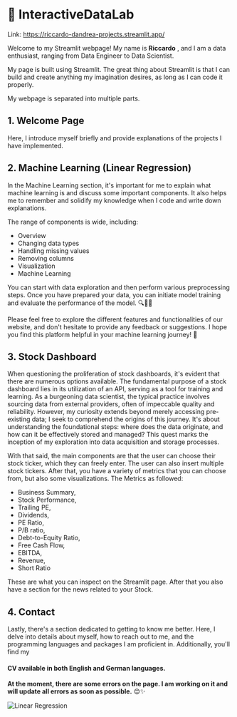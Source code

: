 # 🤖 InteractiveDataLab

Link: https://riccardo-dandrea-projects.streamlit.app/

Welcome to my Streamlit webpage! My name is 
**Riccardo** , and I am a data enthusiast, ranging from Data Engineer to Data Scientist.

My page is built using Streamlit. The great thing about Streamlit is that I can build and create anything my imagination desires, as long as I can code it properly.

My webpage is separated into multiple parts.

## 1. Welcome Page

Here, I introduce myself briefly and provide explanations of the projects I have implemented.

## 2. Machine Learning (Linear Regression)

In the Machine Learning section, it's important for me to explain what machine learning is and discuss some important components. It also helps me to remember and solidify my knowledge when I code and write down explanations.

The range of components is wide, including:
- Overview
- Changing data types
- Handling missing values
- Removing columns
- Visualization
- Machine Learning

You can start with data exploration and then perform various preprocessing steps. Once you have prepared your data, you can initiate model training and evaluate the performance of the model. 🔍🧪🔢

Please feel free to explore the different features and functionalities of our website, and don't hesitate to provide any feedback or suggestions. I hope you find this platform helpful in your machine learning journey! 🌟

## 3. Stock Dashboard

When questioning the proliferation of stock dashboards, it's evident that there are numerous options available. The fundamental purpose of a stock dashboard lies in its utilization of an API, serving as a tool for training and learning. As a burgeoning data scientist, the typical practice involves sourcing data from external providers, often of impeccable quality and reliability. However, my curiosity extends beyond merely accessing pre-existing data; I seek to comprehend the origins of this journey. It's about understanding the foundational steps: where does the data originate, and how can it be effectively stored and managed? This quest marks the inception of my exploration into data acquisition and storage processes.

With that said, the main components are that the user can choose their stock ticker, which they can freely enter. The user can also insert multiple stock tickers. After that, you have a variety of metrics that you can choose from, but also some visualizations. The Metrics as followed:
- Business Summary, 
- Stock Performance,
- Trailing PE, 
- Dividends, 
- PE Ratio,
- P/B ratio, 
- Debt-to-Equity Ratio, 
- Free Cash Flow, 
- EBITDA, 
- Revenue, 
- Short Ratio

These are what you can inspect on the Streamlit page.
After that you also have a section for the news related to your Stock. 

## 4. Contact
Lastly, there's a section dedicated to getting to know me better. Here, I delve into details about myself, how to reach out to me, and the programming languages and packages I am proficient in. Additionally, you'll find my 
#### CV available in both English and German languages.


**At the moment, there are some errors on the page. I am working on it and will update all errors as soon as possible.** 😊✨


![Linear Regression](https://streamlit.io/images/brand/streamlit-logo-primary-colormark-darktext.png)
